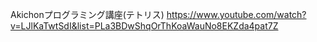 Akichonプログラミング講座(テトリス)
https://www.youtube.com/watch?v=LJlKaTwtSdI&list=PLa3BDwShqOrThKoaWauNo8EKZda4pat7Z
